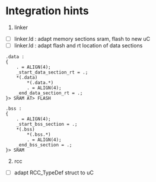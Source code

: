 # Integration hints

1. linker
- [ ] linker.ld : adapt memory sections sram, flash to new uC    
- [ ] linker.ld : adapt flash and rt location of data sections
```
.data :
{
    . = ALIGN(4);
    _start_data_section_rt = .;
    *(.data)
        *(.data.*)
        . = ALIGN(4);
    _end_data_section_rt = .;
}> SRAM AT> FLASH

.bss :
{
    . = ALIGN(4);
    _start_bss_section = .;
    *(.bss)
        *(.bss.*)
        . = ALIGN(4);
    _end_bss_section = .;
}> SRAM 
```
2. rcc
- [ ] adapt RCC_TypeDef struct to uC

